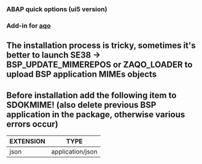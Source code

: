 ### ABAP quick options (ui5 version)

### Add-in for [aqo](https://github.com/bizhuka/aqo)

## The installation process is tricky, sometimes it's better to launch SE38 -> BSP_UPDATE_MIMEREPOS or ZAQO_LOADER to upload BSP application MIMEs objects

## Before installation add the following item to SDOKMIME! (also delete previous BSP application in the package, otherwise various errors occur)

| EXTENSION        | TYPE           | 
| ------------- |:-------------:|
| json    | application/json |